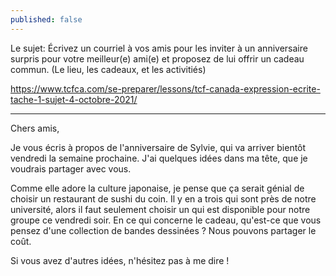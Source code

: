 ```yaml
---
published: false
---
```

Le sujet: Écrivez un courriel à vos amis pour les inviter à un anniversaire surpris pour votre meilleur(e) ami(e) et proposez de lui offrir un cadeau commun. (Le lieu, les cadeaux, et les activitiés)

https://www.tcfca.com/se-preparer/lessons/tcf-canada-expression-ecrite-tache-1-sujet-4-octobre-2021/

---

Chers amis,

Je vous écris à propos de l'anniversaire de Sylvie, qui va arriver bientôt vendredi la semaine prochaine. J'ai quelques idées dans ma tête, que je voudrais partager avec vous.

Comme elle adore la culture japonaise, je pense que ça serait génial de choisir un restaurant de sushi du coin. Il y en a trois qui sont près de notre université, alors il faut seulement choisir un qui est disponible pour notre groupe ce vendredi soir. En ce qui concerne le cadeau, qu'est-ce que vous pensez d'une collection de bandes dessinées ? Nous pouvons partager le coût.

Si vous avez d'autres idées, n'hésitez pas à me dire !
